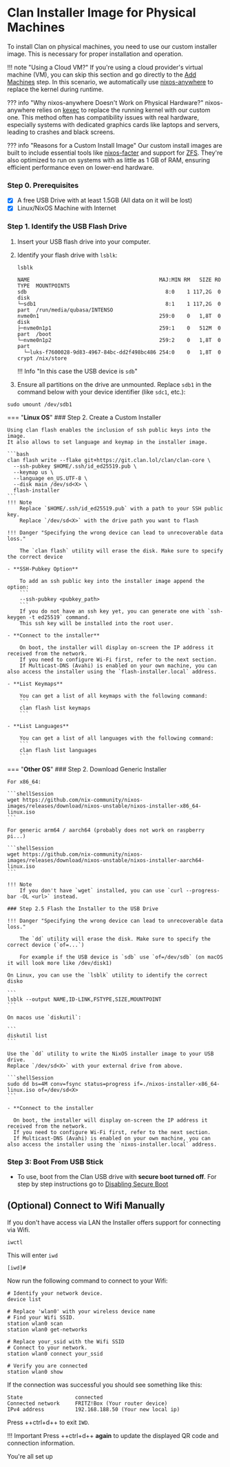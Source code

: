 # Clan Installer Image for Physical Machines

To install Clan on physical machines, you need to use our custom installer image. This is necessary for proper installation and operation.

!!! note "Using a Cloud VM?"
    If you're using a cloud provider's virtual machine (VM), you can skip this section and go directly to the [Add Machines](add-machines.md) step. In this scenario, we automatically use [nixos-anywhere](https://github.com/nix-community/nixos-anywhere) to replace the kernel during runtime.

??? info "Why nixos-anywhere Doesn't Work on Physical Hardware?"
    nixos-anywhere relies on [kexec](https://wiki.archlinux.org/title/Kexec) to replace the running kernel with our custom one. This method often has compatibility issues with real hardware, especially systems with dedicated graphics cards like laptops and servers, leading to crashes and black screens.

??? info "Reasons for a Custom Install Image"
    Our custom install images are built to include essential tools like [nixos-facter](https://github.com/nix-community/nixos-facter) and support for [ZFS](https://wiki.archlinux.org/title/ZFS). They're also optimized to run on systems with as little as 1 GB of RAM, ensuring efficient performance even on lower-end hardware.


### Step 0. Prerequisites

- [x] A free USB Drive with at least 1.5GB (All data on it will be lost)
- [x] Linux/NixOS Machine with Internet

### Step 1. Identify the USB Flash Drive

1. Insert your USB flash drive into your computer.

2. Identify your flash drive with `lsblk`:

    ```shellSession
    lsblk
    ```

    ```{.shellSession hl_lines="2" .no-copy}
    NAME                                          MAJ:MIN RM   SIZE RO TYPE  MOUNTPOINTS
    sdb                                             8:0    1 117,2G  0 disk
    └─sdb1                                          8:1    1 117,2G  0 part  /run/media/qubasa/INTENSO
    nvme0n1                                       259:0    0   1,8T  0 disk
    ├─nvme0n1p1                                   259:1    0   512M  0 part  /boot
    └─nvme0n1p2                                   259:2    0   1,8T  0 part
      └─luks-f7600028-9d83-4967-84bc-dd2f498bc486 254:0    0   1,8T  0 crypt /nix/store
    ```

    !!! Info "In this case the USB device is `sdb`"

3. Ensure all partitions on the drive are unmounted. Replace `sdb1` in the command below with your device identifier (like `sdc1`, etc.):

```shellSession
sudo umount /dev/sdb1
```
=== "**Linux OS**"
    ### Step 2. Create a Custom Installer

    Using clan flash enables the inclusion of ssh public keys into the image.
    It also allows to set language and keymap in the installer image.

    ```bash
    clan flash write --flake git+https://git.clan.lol/clan/clan-core \
      --ssh-pubkey $HOME/.ssh/id_ed25519.pub \
      --keymap us \
      --language en_US.UTF-8 \
      --disk main /dev/sd<X> \
      flash-installer
    ```
    !!! Note
        Replace `$HOME/.ssh/id_ed25519.pub` with a path to your SSH public key.
        Replace `/dev/sd<X>` with the drive path you want to flash

    !!! Danger "Specifying the wrong device can lead to unrecoverable data loss."

        The `clan flash` utility will erase the disk. Make sure to specify the correct device

    - **SSH-Pubkey Option**

        To add an ssh public key into the installer image append the option:
        ```
        --ssh-pubkey <pubkey_path>
        ```
        If you do not have an ssh key yet, you can generate one with `ssh-keygen -t ed25519` command.
        This ssh key will be installed into the root user.

    - **Connect to the installer**

        On boot, the installer will display on-screen the IP address it received from the network.
        If you need to configure Wi-Fi first, refer to the next section.
        If Multicast-DNS (Avahi) is enabled on your own machine, you can also access the installer using the `flash-installer.local` address.

    - **List Keymaps**

        You can get a list of all keymaps with the following command:
        ```
        clan flash list keymaps
        ```

    - **List Languages**

        You can get a list of all languages with the following command:
        ```
        clan flash list languages
        ```




=== "**Other OS**"
    ### Step 2. Download Generic Installer

    For x86_64:

    ```shellSession
    wget https://github.com/nix-community/nixos-images/releases/download/nixos-unstable/nixos-installer-x86_64-linux.iso
    ```

    For generic arm64 / aarch64 (probably does not work on raspberry pi...)

    ```shellSession
    wget https://github.com/nix-community/nixos-images/releases/download/nixos-unstable/nixos-installer-aarch64-linux.iso
    ```

    !!! Note
        If you don't have `wget` installed, you can use `curl --progress-bar -OL <url>` instead.

    ### Step 2.5 Flash the Installer to the USB Drive

    !!! Danger "Specifying the wrong device can lead to unrecoverable data loss."

        The `dd` utility will erase the disk. Make sure to specify the correct device (`of=...`)

        For example if the USB device is `sdb` use `of=/dev/sdb` (on macOS it will look more like /dev/disk1)

    On Linux, you can use the `lsblk` utility to identify the correct disko

    ```
    lsblk --output NAME,ID-LINK,FSTYPE,SIZE,MOUNTPOINT
    ```

    On macos use `diskutil`:

    ```
    diskutil list
    ```

    Use the `dd` utility to write the NixOS installer image to your USB drive.
    Replace `/dev/sd<X>` with your external drive from above.

    ```shellSession
    sudo dd bs=4M conv=fsync status=progress if=./nixos-installer-x86_64-linux.iso of=/dev/sd<X>
    ```

    - **Connect to the installer

      On boot, the installer will display on-screen the IP address it received from the network.
      If you need to configure Wi-Fi first, refer to the next section.
      If Multicast-DNS (Avahi) is enabled on your own machine, you can also access the installer using the `nixos-installer.local` address.


###  Step 3: Boot From USB Stick
- To use, boot from the Clan USB drive with **secure boot turned off**. For step by step instructions go to [Disabling Secure Boot](../../guides/secure-boot.md)


## (Optional) Connect to Wifi Manually

If you don't have access via LAN the Installer offers support for connecting via Wifi.

```shellSession
iwctl
```

This will enter `iwd`

```{.console, .no-copy}
[iwd]#
```

Now run the following command to connect to your Wifi:

```{.shellSession .no-copy}
# Identify your network device.
device list

# Replace 'wlan0' with your wireless device name
# Find your Wifi SSID.
station wlan0 scan
station wlan0 get-networks

# Replace your_ssid with the Wifi SSID
# Connect to your network.
station wlan0 connect your_ssid

# Verify you are connected
station wlan0 show
```

If the connection was successful you should see something like this:

```{.console, .no-copy}
State                 connected
Connected network     FRITZ!Box (Your router device)
IPv4 address          192.168.188.50 (Your new local ip)
```

Press ++ctrl+d++ to exit `IWD`.

!!! Important
    Press ++ctrl+d++ **again** to update the displayed QR code and connection information.

You're all set up

